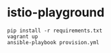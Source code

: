 # istio-playground
```
pip install -r requirements.txt
vagrant up
ansible-playbook provision.yml
```
